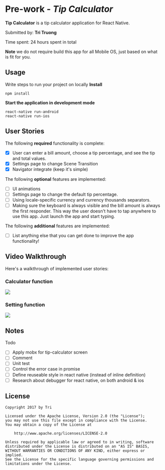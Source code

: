 # Pre-work - *Tip Calculator*

**Tip Calculator** is a tip calculator application for React Native.

Submitted by: **Tri Truong**

Time spent: 24 hours spent in total

**Note** we do not require build this app for all Mobile OS, just based on what is fit for you.

## Usage 

Write steps to run your project on locally
**Install**
```
npm install
```

**Start the application in development mode**
```
react-native run-android
react-native run-ios
```

## User Stories

The following **required** functionality is complete:

* [x] User can enter a bill amount, choose a tip percentage, and see the tip and total values.
* [x] Settings page to change Scene Transition 
* [x] Navigator integrate (keep it's simple) 

The following **optional** features are implemented:
* [ ] UI animations
* [ ] Settings page to change the default tip percentage.
* [ ] Using locale-specific currency and currency thousands separators.
* [ ] Making sure the keyboard is always visible and the bill amount is always the first responder. This way the user doesn't have to tap anywhere to use this app. Just launch the app and start typing.

The following **additional** features are implemented:

- [ ] List anything else that you can get done to improve the app functionality!

## Video Walkthrough 

Here's a walkthrough of implemented user stories:

### Calculator function

<img src='http://i.imgur.com/yNsuXvf.gif' />

### Setting function

<img src='http://i.imgur.com/oympYPe.gif' />

## Notes

Todo
- [ ] Apply mobx for tip-calculator screen
- [ ] Comment
- [ ] Unit test
- [ ] Control the error case in promise
- [ ] Define reuseable style in react native (instead of inline definition)
- [ ] Research about debugger for react native, on both android & ios

## License

    Copyright 2017 by Tri

    Licensed under the Apache License, Version 2.0 (the "License");
    you may not use this file except in compliance with the License.
    You may obtain a copy of the License at

        http://www.apache.org/licenses/LICENSE-2.0

    Unless required by applicable law or agreed to in writing, software
    distributed under the License is distributed on an "AS IS" BASIS,
    WITHOUT WARRANTIES OR CONDITIONS OF ANY KIND, either express or implied.
    See the License for the specific language governing permissions and
    limitations under the License.
